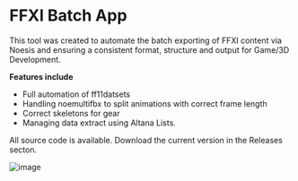 # FFXI Batch App

This tool was created to automate the batch exporting of FFXI content via Noesis and ensuring a consistent format, structure and output for Game/3D Development.

**Features include**

- Full automation of ff11datsets
- Handling noemultifbx to split animations with correct frame length
- Correct skeletons for gear
- Managing data extract using Altana Lists.

All source code is available. Download the current version in the Releases secton.

![image](https://user-images.githubusercontent.com/270800/220974133-c7fc950a-9e5a-4364-b87f-bba478141804.png)

